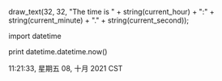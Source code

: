 draw_text(32, 32, "The time is " + string(current_hour) + ":" + string(current_minute) + "." + string(current_second));

import datetime

print datetime.datetime.now()


11:21:33, 星期五 08, 十月 2021 CST

